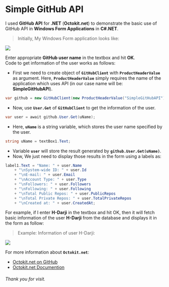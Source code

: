 # Simple GitHub API
I used **GitHub API** for **.NET** (**Octokit.net**) to demonstrate the basic use of GitHub API in **Windows Form Applications** in **C#.NET**.<br>

>Initially, My Windows Form application looks like:

<img src="https://f4e7137fefea07b0fae4c8ffd7320e68e7aa0823-www.googledrive.com/host/0B9svjAuZEeT4YVM3M1hzdGVxUzQ/ga1.jpg">

Enter appropriate **GitHub user name** in the textbox and hit **OK**.<br>
Code to get information of the user works as follows:

- First we need to create object of **`GitHubClient`** with **`ProductHeaderValue`** as argument. Here, **`ProductHeaderValue`** simply requires the name of the application which uses API (in our case name will be: **SimpleGitHubAPI**).
```C#
var github = new GitHubClient(new ProductHeaderValue("SimpleGitHubAPI"));
```
- Now, use **`User.Get`** of **`GitHubClient`** to get the information of the user.
```C#
var user = await github.User.Get(uName);
```
- Here, **`uName`** is a string variable, which stores the user name specified by the user.
```C#
string uName = textBox1.Text;
 ```
- Variable **`user`** will store the result generated by **`github.User.Get(uName)`**.
- Now, We just need to display those results in the form using a labels as:
```C#
label1.Text = "Name: " + user.Name
    + "\nSystem-wide ID: " + user.Id
    + "\nE-mail: " + user.Email
    + "\nAccount Type: " + user.Type
    + "\nFollowers: " + user.Followers
    + "\nFollowing: " + user.Following
    + "\nTotal Public Repos: " + user.PublicRepos
    + "\nTotal Private Repos: " + user.TotalPrivateRepos
    + "\nCreated at: " + user.CreatedAt;
```

For example, if I enter **H-Darji** in the textbox and hit OK, then it will fetch basic information of the user **H-Darji** from the database and displays it in the form as follow:

>Example: Information of user H-Darji:

<img src="https://f4e7137fefea07b0fae4c8ffd7320e68e7aa0823-www.googledrive.com/host/0B9svjAuZEeT4YVM3M1hzdGVxUzQ/ga3.jpg">

For more information about **`Octokit.net`**:
- <a href="https://github.com/octokit/octokit.net" target="_blank">Octokit.net on GitHub</a>
- <a href="http://octokitnet.readthedocs.io/en/latest/" target="_blank">Octokit.net Documention</a>

###### Thank you for visit.
